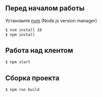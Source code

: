 ## Перед началом работы

Установите [nvm](https://github.com/nvm-sh/nvm#installation-and-update) (Node.js version manager)

```bash
$ nvm install 18
$ npm install
```

## Работа над клентом

```bash
$ npm start
```

## Сборка проекта

```bash
$ npm run build
```